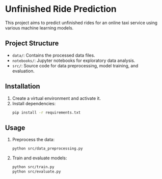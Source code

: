 # Unfinished Ride Prediction

This project aims to predict unfinished rides for an online taxi service using various machine learning models.

## Project Structure

- `data/`: Contains the processed data files.
- `notebooks/`: Jupyter notebooks for exploratory data analysis.
- `src/`: Source code for data preprocessing, model training, and evaluation.

## Installation

1. Create a virtual environment and activate it.
2. Install dependencies:
    ```bash
    pip install -r requirements.txt
    ```

## Usage

1. Preprocess the data:
    ```bash
    python src/data_preprocessing.py
    ```

2. Train and evaluate models:
    ```bash
    python src/train.py
    python src/evaluate.py
    ```
